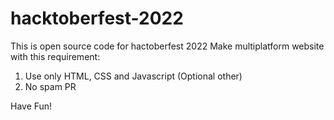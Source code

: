 # hacktoberfest-2022
This is open source code for hactoberfest 2022
Make multiplatform website with this requirement:
1. Use only HTML, CSS and Javascript (Optional other)
2. No spam PR

Have Fun!
